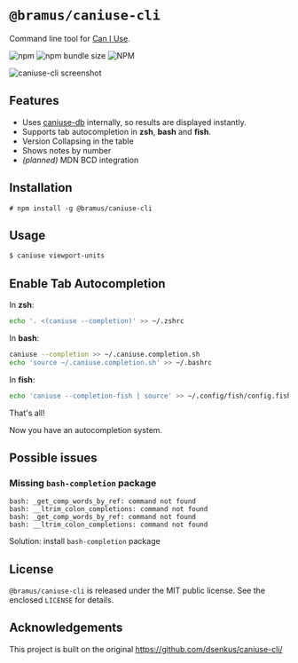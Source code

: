 # `@bramus/caniuse-cli`

Command line tool for [Can I Use](https://caniuse.com/).

![npm](https://img.shields.io/npm/v/%40bramus%2Fcaniuse-cli)
![npm bundle size](https://img.shields.io/bundlejs/size/%40bramus/caniuse-cli)
![NPM](https://img.shields.io/npm/l/%40bramus/caniuse-cli)

![caniuse-cli screenshot](https://github.com/bramus/caniuse-cli/raw/main/screenshot.png?raw=true)

## Features

* Uses [caniuse-db](https://github.com/Fyrd/caniuse) internally, so results are displayed instantly.
* Supports tab autocompletion in **zsh**, **bash** and **fish**.
* Version Collapsing in the table
* Shows notes by number
* _(planned)_ MDN BCD integration

## Installation

```
# npm install -g @bramus/caniuse-cli
```

## Usage

```bash
$ caniuse viewport-units
```

## Enable Tab Autocompletion

In **zsh**:

```bash
echo '. <(caniuse --completion)' >> ~/.zshrc
```

In **bash**:

```bash
caniuse --completion >> ~/.caniuse.completion.sh
echo 'source ~/.caniuse.completion.sh' >> ~/.bashrc
```

In **fish**:

```bash
echo 'caniuse --completion-fish | source' >> ~/.config/fish/config.fish
```

That's all!

Now you have an autocompletion system. 

## Possible issues

### Missing `bash-completion` package
```
bash: _get_comp_words_by_ref: command not found
bash: __ltrim_colon_completions: command not found
bash: _get_comp_words_by_ref: command not found
bash: __ltrim_colon_completions: command not found
```

Solution: install `bash-completion` package

## License

`@bramus/caniuse-cli` is released under the MIT public license. See the enclosed `LICENSE` for details.

## Acknowledgements

This project is built on the original https://github.com/dsenkus/caniuse-cli/